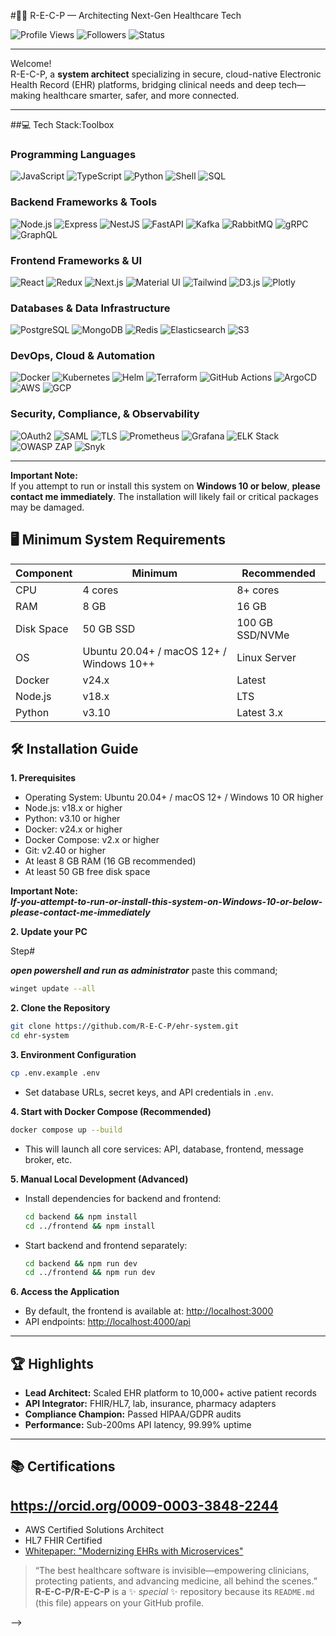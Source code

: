 #👨‍💻 R-E-C-P — Architecting Next-Gen Healthcare Tech

![Profile Views](https://komarev.com/ghpvc/?username=your-github-username&label=PROFILE+VIEWS)
![Followers](https://komarev.com/ghpvc/?username=your-github-username&label=Pull-Request)
![Status](https://img.shields.io/badge/Status-RUNNING-Green)

---

Welcome!  
R-E-C-P, a **system architect** specializing in secure, cloud-native Electronic Health Record (EHR) platforms, bridging clinical needs and deep tech—making healthcare smarter, safer, and more connected.

---

##💻 Tech Stack:Toolbox

### **Programming Languages**
![JavaScript](https://img.shields.io/badge/JavaScript-F7DF1E?logo=javascript&logoColor=black)
![TypeScript](https://img.shields.io/badge/TypeScript-007ACC?logo=typescript&logoColor=white)
![Python](https://img.shields.io/badge/Python-3776AB?logo=python&logoColor=white)
![Shell](https://img.shields.io/badge/Shell-121011?logo=gnu-bash&logoColor=white)
![SQL](https://img.shields.io/badge/SQL-336791?logo=postgresql&logoColor=white)

### **Backend Frameworks & Tools**
![Node.js](https://img.shields.io/badge/Node.js-339933?logo=node.js&logoColor=white)
![Express](https://img.shields.io/badge/Express-000000?logo=express&logoColor=white)
![NestJS](https://img.shields.io/badge/NestJS-E0234E?logo=nestjs&logoColor=white)
![FastAPI](https://img.shields.io/badge/FastAPI-009688?logo=fastapi&logoColor=white)
![Kafka](https://img.shields.io/badge/Kafka-231F20?logo=apachekafka&logoColor=white)
![RabbitMQ](https://img.shields.io/badge/RabbitMQ-FF6600?logo=rabbitmq&logoColor=white)
![gRPC](https://img.shields.io/badge/gRPC-4285F4?logo=grpc&logoColor=white)
![GraphQL](https://img.shields.io/badge/GraphQL-E10098?logo=graphql&logoColor=white)

### **Frontend Frameworks & UI**
![React](https://img.shields.io/badge/React-20232A?logo=react&logoColor=61DAFB)
![Redux](https://img.shields.io/badge/Redux-764ABC?logo=redux&logoColor=white)
![Next.js](https://img.shields.io/badge/Next.js-000000?logo=nextdotjs&logoColor=white)
![Material UI](https://img.shields.io/badge/Material--UI-0081CB?logo=mui&logoColor=white)
![Tailwind](https://img.shields.io/badge/Tailwind_CSS-38B2AC?logo=tailwind-css&logoColor=white)
![D3.js](https://img.shields.io/badge/D3.js-F9A03C?logo=d3.js&logoColor=white)
![Plotly](https://img.shields.io/badge/Plotly-3F4F75?logo=plotly&logoColor=white)

### **Databases & Data Infrastructure**
![PostgreSQL](https://img.shields.io/badge/PostgreSQL-4169E1?logo=postgresql&logoColor=white)
![MongoDB](https://img.shields.io/badge/MongoDB-47A248?logo=mongodb&logoColor=white)
![Redis](https://img.shields.io/badge/Redis-DC382D?logo=redis&logoColor=white)
![Elasticsearch](https://img.shields.io/badge/Elasticsearch-005571?logo=elasticsearch&logoColor=white)
![S3](https://img.shields.io/badge/AWS_S3-569A31?logo=amazonaws&logoColor=white)

### **DevOps, Cloud & Automation**
![Docker](https://img.shields.io/badge/Docker-2496ED?logo=docker&logoColor=white)
![Kubernetes](https://img.shields.io/badge/Kubernetes-326CE5?logo=kubernetes&logoColor=white)
![Helm](https://img.shields.io/badge/Helm-0F1689?logo=helm&logoColor=white)
![Terraform](https://img.shields.io/badge/Terraform-7B42BC?logo=terraform&logoColor=white)
![GitHub Actions](https://img.shields.io/badge/GitHub_Actions-2088FF?logo=githubactions&logoColor=white)
![ArgoCD](https://img.shields.io/badge/ArgoCD-FE6A16?logo=argo&logoColor=white)
![AWS](https://img.shields.io/badge/AWS-232F3E?logo=amazonaws&logoColor=white)
![GCP](https://img.shields.io/badge/GCP-4285F4?logo=googlecloud&logoColor=white)

### **Security, Compliance, & Observability**
![OAuth2](https://img.shields.io/badge/OAuth2-0086FF?logo=oauth&logoColor=white)
![SAML](https://img.shields.io/badge/SAML-FF9900?logo=saml&logoColor=white)
![TLS](https://img.shields.io/badge/TLS-003366?logo=letsencrypt&logoColor=white)
![Prometheus](https://img.shields.io/badge/Prometheus-E6522C?logo=prometheus&logoColor=white)
![Grafana](https://img.shields.io/badge/Grafana-F46800?logo=grafana&logoColor=white)
![ELK Stack](https://img.shields.io/badge/ELK-005571?logo=elasticstack&logoColor=white)
![OWASP ZAP](https://img.shields.io/badge/OWASP_ZAP-231F20?logo=owasp&logoColor=white)
![Snyk](https://img.shields.io/badge/Snyk-4C4A73?logo=snyk&logoColor=white)

---

**Important Note:**  
If you attempt to run or install this system on **Windows 10 or below**, **please contact me immediately**. The installation will likely fail or critical packages may be damaged.


## 🖥️ Minimum System Requirements

| Component       | Minimum                  | Recommended      |
|-----------------|-------------------------|------------------|
| CPU             | 4 cores                 | 8+ cores         |
| RAM             | 8 GB                    | 16 GB            |
| Disk Space      | 50 GB SSD               | 100 GB SSD/NVMe  |
| OS              | Ubuntu 20.04+ / macOS 12+ / Windows 10++ | Linux Server    |
| Docker          | v24.x                   | Latest           |
| Node.js         | v18.x                   | LTS              |
| Python          | v3.10                   | Latest 3.x       |


## 🛠️ Installation Guide

**1. Prerequisites**

- Operating System: Ubuntu 20.04+ / macOS 12+ / Windows 10 OR higher
- Node.js: v18.x or higher
- Python: v3.10 or higher
- Docker: v24.x or higher
- Docker Compose: v2.x or higher
- Git: v2.40 or higher
- At least 8 GB RAM (16 GB recommended)
- At least 50 GB free disk space

**Important Note:**  
***If-you-attempt-to-run-or-install-this-system-on-Windows-10-or-below-please-contact-me-immediately***

**2. Update your PC**

Step#

***open powershell and run as administrator***
paste this command;

```bash
winget update --all
```

**2. Clone the Repository**
```bash
git clone https://github.com/R-E-C-P/ehr-system.git
cd ehr-system
```

**3. Environment Configuration**

```bash
cp .env.example .env
```
- Set database URLs, secret keys, and API credentials in `.env`.

**4. Start with Docker Compose (Recommended)**

```bash
docker compose up --build
```
- This will launch all core services: API, database, frontend, message broker, etc.

**5. Manual Local Development (Advanced)**

- Install dependencies for backend and frontend:
  ```bash
  cd backend && npm install
  cd ../frontend && npm install
  ```
- Start backend and frontend separately:
  ```bash
  cd backend && npm run dev
  cd ../frontend && npm run dev
  ```

**6. Access the Application**

- By default, the frontend is available at: [http://localhost:3000](http://localhost:3000)
- API endpoints: [http://localhost:4000/api](http://localhost:4000/api)

---

## 🏆 Highlights

- **Lead Architect:** Scaled EHR platform to 10,000+ active patient records
- **API Integrator:** FHIR/HL7, lab, insurance, pharmacy adapters
- **Compliance Champion:** Passed HIPAA/GDPR audits
- **Performance:** Sub-200ms API latency, 99.99% uptime

---

## 📚 Certifications
  ## https://orcid.org/0009-0003-3848-2244 ##
- AWS Certified Solutions Architect
- HL7 FHIR Certified
- [Whitepaper: "Modernizing EHRs with Microservices"](https://yourwebsite.com/whitepaper)

> “The best healthcare software is invisible—empowering clinicians, protecting patients, and advancing medicine, all behind the scenes.”
**R-E-C-P/R-E-C-P** is a ✨ _special_ ✨ repository because its `README.md` (this file) appears on your GitHub profile.


-->

